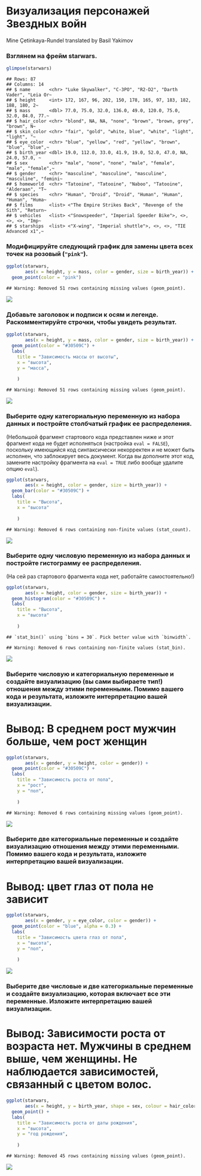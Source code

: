 Визуализация персонажей Звездных войн
================
Mine Çetinkaya-Rundel translated by Basil Yakimov

### Взглянем на фрейм starwars.

``` r
glimpse(starwars)
```

    ## Rows: 87
    ## Columns: 14
    ## $ name       <chr> "Luke Skywalker", "C-3PO", "R2-D2", "Darth Vader", "Leia Or~
    ## $ height     <int> 172, 167, 96, 202, 150, 178, 165, 97, 183, 182, 188, 180, 2~
    ## $ mass       <dbl> 77.0, 75.0, 32.0, 136.0, 49.0, 120.0, 75.0, 32.0, 84.0, 77.~
    ## $ hair_color <chr> "blond", NA, NA, "none", "brown", "brown, grey", "brown", N~
    ## $ skin_color <chr> "fair", "gold", "white, blue", "white", "light", "light", "~
    ## $ eye_color  <chr> "blue", "yellow", "red", "yellow", "brown", "blue", "blue",~
    ## $ birth_year <dbl> 19.0, 112.0, 33.0, 41.9, 19.0, 52.0, 47.0, NA, 24.0, 57.0, ~
    ## $ sex        <chr> "male", "none", "none", "male", "female", "male", "female",~
    ## $ gender     <chr> "masculine", "masculine", "masculine", "masculine", "femini~
    ## $ homeworld  <chr> "Tatooine", "Tatooine", "Naboo", "Tatooine", "Alderaan", "T~
    ## $ species    <chr> "Human", "Droid", "Droid", "Human", "Human", "Human", "Huma~
    ## $ films      <list> <"The Empire Strikes Back", "Revenge of the Sith", "Return~
    ## $ vehicles   <list> <"Snowspeeder", "Imperial Speeder Bike">, <>, <>, <>, "Imp~
    ## $ starships  <list> <"X-wing", "Imperial shuttle">, <>, <>, "TIE Advanced x1",~

### Модифицируйте следующий график для замены цвета всех точек на розовый (`"pink"`).

``` r
ggplot(starwars, 
       aes(x = height, y = mass, color = gender, size = birth_year)) +
  geom_point(color = "pink")
```

    ## Warning: Removed 51 rows containing missing values (geom_point).

![](starwarsh_savyuk_files/figure-gfm/scatterplot-1.png)<!-- -->

### Добавьте заголовок и подписи к осям и легенде. Раскомментируйте строчки, чтобы увидеть результат.

``` r
ggplot(starwars, 
       aes(x = height, y = mass, color = gender, size = birth_year)) +
  geom_point(color = "#30509C") +
  labs(
    title = "Зависимость массы от высоты",
    x = "высота", 
    y = "масса",
    
    )
```

    ## Warning: Removed 51 rows containing missing values (geom_point).

![](starwarsh_savyuk_files/figure-gfm/scatterplot-labels-1.png)<!-- -->

### Выберите одну категориальную переменную из набора данных и постройте столбчатый график ее распределения.

(Небольшой фрагмент стартового кода представлен ниже и этот фрагмент
кода не будет исполняться (настройка `eval = FALSE`), поскольку
имеющийся код синтаксически некорректен и не может быть исполнен,
что заблокирует весь документ. Когда вы дополните этот код, замените
настройку фрагмента на `eval = TRUE` либо вообще удалите опцию
`eval`).

``` r
ggplot(starwars, 
       aes(x = height, color = gender, size = birth_year)) +
  geom_bar(color = "#30509C") +
  labs(
    title = "Высота",
    x = "высота"
    
    )
```

    ## Warning: Removed 6 rows containing non-finite values (stat_count).

![](starwarsh_savyuk_files/figure-gfm/barplot-1.png)<!-- -->

### Выберите одну числовую переменную из набора данных и постройте гистограмму ее распределения.

(На сей раз стартового фрагмента кода нет, работайте самостоятельно\!)

``` r
ggplot(starwars, 
       aes(x = height, color = gender, size = birth_year)) +
  geom_histogram(color = "#30509C") +
  labs(
    title = "Высота",
    x = "высота"
    
    )
```

    ## `stat_bin()` using `bins = 30`. Pick better value with `binwidth`.

    ## Warning: Removed 6 rows containing non-finite values (stat_bin).

![](starwarsh_savyuk_files/figure-gfm/histogram-1.png)<!-- -->

### Выберите числовую и категориальную переменные и создайте визуализацию (вы сами выбираете тип\!) отношения между этими переменными. Помимо вашего кода и результата, изложите интерпретацию вашей визуализации.

# Вывод: В среднем рост мужчин больше, чем рост женщин

``` r
ggplot(starwars, 
       aes(x = gender, y = height, color = gender)) +
  geom_point(color = "#30509C") +
  labs(
    title = "Зависимость роста от пола",
    x = "рост", 
    y = "пол",
    
    )
```

    ## Warning: Removed 6 rows containing missing values (geom_point).

![](starwarsh_savyuk_files/figure-gfm/num-cat-1.png)<!-- -->

### Выберите две категориальные переменные и создайте визуализацию отношения между этими переменными. Помимо вашего кода и результата, изложите интерпретацию вашей визуализации.

# Вывод: цвет глаз от пола не зависит

``` r
ggplot(starwars, 
       aes(x = gender, y = eye_color, color = gender)) +
  geom_point(color = "blue", alpha = 0.3) +
  labs(
    title = "Зависимость цвета глаз от пола",
    x = "высота", 
    y = "пол",
    
    )
```

![](starwarsh_savyuk_files/figure-gfm/cat-cat-1.png)<!-- -->

### Выберите две числовые и две категориальные переменные и создайте визуализацию, которая включает все эти переменные. Изложите интерпретацию вашей визуализации.

# Вывод: Зависимости роста от возраста нет. Мужчины в среднем выше, чем женщины. Не наблюдается зависимостей, связанный с цветом волос.

``` r
ggplot(starwars, 
       aes(x = height, y = birth_year, shape = sex, colour = hair_color)) +
  geom_point() +
  labs(
    title = "Зависимость роста от даты рождения",
    x = "высота", 
    y = "год рождения",
    
    )
```

    ## Warning: Removed 45 rows containing missing values (geom_point).

![](starwarsh_savyuk_files/figure-gfm/multi-1.png)<!-- -->
